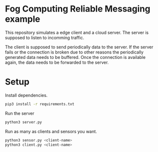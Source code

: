 # Fog Computing Reliable Messaging example

This repository simulates a edge client and a cloud server. The server is supposed to listen to incomming traffic. 

The client is supposed to send periodically data to the server. If the server fails or the connection is broken due to other reasons the periodically generated data needs to be buffered. Once the connection is available again, the data needs to be forwarded to the server.

# Setup

Install dependencies.

```bash
pip3 install -r requirements.txt
```

Run the server

```bash
python3 server.py 
```

Run as many as clients and sensors you want.

```bash
python3 sensor.py <client-name>
python3 client.py <client-name>
```

